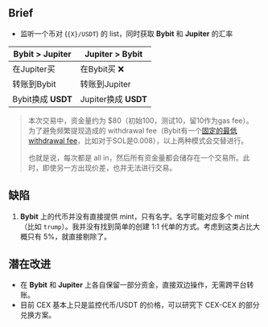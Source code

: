 ## Brief

- 监听一个币对 (`{X}/USDT`) 的 list，同时获取 **Bybit** 和 **Jupiter** 的汇率

| Bybit > Jupiter | Jupiter > Bybit |
|-----------------|-----------------|
| 在Jupiter买 | 在Bybit买 ❌ |
| 转账到Bybit | 转账到Jupiter |
| Bybit换成 **USDT** | Jupiter换成 **USDT** |

> 本次交易中，资金量约为 \$80（初始100，测试10，留10作为gas fee）。  
> 为了避免频繁提现造成的 withdrawal fee（Bybit有一个[固定的最低withdrawal fee](https://www.bybit.com/)，比如对于SOL是0.008），以上两种模式会交替进行。  
>
> 也就是说，每次都是 all in，然后所有资金量都会储存在一个交易所。此时，即使另一方出现价差，也并无法进行交易。


## 缺陷

1. **Bybit** 上的代币并没有直接提供 mint，只有名字。名字可能对应多个 mint（比如 `trump`）。我并没有找到简单的创建 1:1 代单的方式。考虑到这类占比大概只有 5%，就直接剔除了。



## 潜在改进

- 在 **Bybit** 和 **Jupiter** 上各自保留一部分资金，直接双边操作，无需跨平台转账。  
- 目前 CEX 基本上只是监控代币/USDT 的价格，可以研究下 CEX-CEX 的部分兑换方案。
